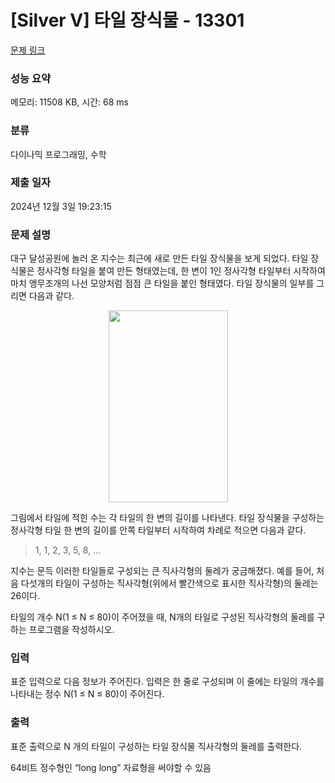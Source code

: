 # [Silver V] 타일 장식물 - 13301 

[문제 링크](https://www.acmicpc.net/problem/13301) 

### 성능 요약

메모리: 11508 KB, 시간: 68 ms

### 분류

다이나믹 프로그래밍, 수학

### 제출 일자

2024년 12월 3일 19:23:15

### 문제 설명

<p>대구 달성공원에 놀러 온 지수는 최근에 새로 만든 타일 장식물을 보게 되었다. 타일 장식물은 정사각형 타일을 붙여 만든 형태였는데, 한 변이 1인 정사각형 타일부터 시작하여 마치 앵무조개의 나선 모양처럼 점점 큰 타일을 붙인 형태였다. 타일 장식물의 일부를 그리면 다음과 같다.</p>

<p style="text-align: center;"><img alt="" src="https://onlinejudgeimages.s3-ap-northeast-1.amazonaws.com/problem/13301/1.png" style="height:307px; width:191px"></p>

<p>그림에서 타일에 적힌 수는 각 타일의 한 변의 길이를 나타낸다. 타일 장식물을 구성하는 정사각형 타일 한 변의 길이를 안쪽 타일부터 시작하여 차례로 적으면 다음과 같다.</p>

<blockquote>
<p>1, 1, 2, 3, 5, 8, ... </p>
</blockquote>

<p>지수는 문득 이러한 타일들로 구성되는 큰 직사각형의 둘레가 궁금해졌다. 예를 들어, 처음 다섯개의 타일이 구성하는 직사각형(위에서 빨간색으로 표시한 직사각형)의 둘레는 26이다.</p>

<p>타일의 개수 N(1 ≤ N ≤ 80)이 주어졌을 때, N개의 타일로 구성된 직사각형의 둘레를 구하는 프로그램을 작성하시오.</p>

### 입력 

 <p>표준 입력으로 다음 정보가 주어진다. 입력은 한 줄로 구성되며 이 줄에는 타일의 개수를 나타내는 정수 N(1 ≤ N ≤ 80)이 주어진다. </p>

### 출력 

 <p>표준 출력으로 N 개의 타일이 구성하는 타일 장식물 직사각형의 둘레를 출력한다. </p>

<p>64비트 정수형인 “long long” 자료형을 써야할 수 있음</p>

